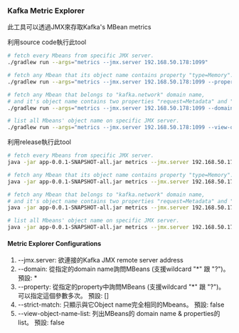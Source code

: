 ### Kafka Metric Explorer

此工具可以透過JMX來存取Kafka's MBean metrics

利用source code執行此tool

```bash
# fetch every Mbeans from specific JMX server.
./gradlew run --args="metrics --jmx.server 192.168.50.178:1099"

# fetch any Mbean that its object name contains property "type=Memory".
./gradlew run --args="metrics --jmx.server 192.168.50.178:1099 --property type=Memory"

# fetch any Mbean that belongs to "kafka.network" domain name, 
# and it's object name contains two properties "request=Metadata" and "name=LocalTimeMs".
./gradlew run --args="metrics --jmx.server 192.168.50.178:1099 --domain kafka.network --property request=Metadata --property name=LocalTimeMs"

# list all Mbeans' object name on specific JMX server.
./gradlew run --args="metrics --jmx.server 192.168.50.178:1099 --view-object-name-list"
```

利用release執行此tool

```bash
# fetch every Mbeans from specific JMX server.
java -jar app-0.0.1-SNAPSHOT-all.jar metrics --jmx.server 192.168.50.178:1099

# fetch any Mbean that its object name contains property "type=Memory".
java -jar app-0.0.1-SNAPSHOT-all.jar metrics --jmx.server 192.168.50.178:1099 --property type=Memory

# fetch any Mbean that belongs to "kafka.network" domain name,
# and it's object name contains two properties "request=Metadata" and "name=LocalTimeMs".
java -jar app-0.0.1-SNAPSHOT-all.jar metrics --jmx.server 192.168.50.178:1099 --domain kafka.network --property request=Metadata --property name=LocalTimeMs

# list all Mbeans' object name on specific JMX server.
java -jar app-0.0.1-SNAPSHOT-all.jar metrics --jmx.server 192.168.50.178:1099 --view-object-name-list
```

#### Metric Explorer Configurations

1. --jmx.server: 欲連接的Kafka JMX remote server address
2. --domain: 從指定的domain name詢問MBeans (支援wildcard "*" 跟 "?")。 預設: *
3. --property: 從指定的property中詢問MBeans (支援wildcard "*" 跟 "?")。 可以指定這個參數多次。 預設: []
4. --strict-match: 只顯示與它Object name完全相同的Mbeans。 預設: false
5. --view-object-name-list: 列出MBeans的 domain name & properties的list。 預設: false